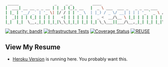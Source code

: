 ```sh
 _____                _    _ _         ____
|  ___| __ __ _ _ __ | | _| (_)_ __   |  _ \ ___  ___ _   _ _ __ ___   ___
| |_ | '__/ _` | '_ \| |/ / | | '_ \  | |_) / _ \/ __| | | | '_ ` _ \ / _ \
|  _|| | | (_| | | | |   <| | | | | | |  _ <  __/\__ \ |_| | | | | | |  __/
|_|  |_|  \__,_|_| |_|_|\_\_|_|_| |_| |_| \_\___||___/\__,_|_| |_| |_|\___|

```

[![security: bandit](https://img.shields.io/badge/security-bandit-yellow.svg)](https://github.com/PyCQA/bandit) [![Infrastructure Tests](https://www.bridgecrew.cloud/badges/github/devsecfranklin/franklin-resume/general)](https://www.bridgecrew.cloud/link/badge?vcs=github&fullRepo=devsecfranklin%2Ffranklin-resume&benchmark=INFRASTRUCTURE+SECURITY) [![Coverage Status](https://coveralls.io/repos/github/theDevilsVoice/franklin-resume/badge.svg?branch=master)](https://coveralls.io/github/theDevilsVoice/franklin-resume?branch=master) [![REUSE](https://github.com/devsecfranklin/franklin-resume/actions/workflows/reuse.yml/badge.svg)](https://github.com/devsecfranklin/franklin-resume/actions/workflows/reuse.yml)

## View My Resume

* [Heroku Version](https://franklin-resume.herokuapp.com/) is running here. You probably want this.

